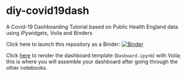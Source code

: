 # diy-covid19dash


A Covid-19 Dashboarding Tutorial based on Public Health England data using iPywidgets, Voila and Binders

Click here to launch this repository as a Binder: [![Binder](https://mybinder.org/badge_logo.svg)](https://mybinder.org/v2/gh/yeahatnet/Covid19_Dashboard/HEAD?urlpath=%2Fvoila%2Frender%2FMy_covid_Dashboard.ipynb)

Click [here](https://mybinder.org/v2/gh/fsmeraldi/diy-covid19dash/main?urlpath=%2Fvoila%2Frender%2FDashboard.ipynb) to render the dashboard template (```Dasboard.ipynb```) with Voila; this is where you will assemble your dashboard after going through the other notebooks.

